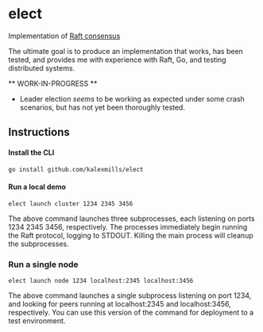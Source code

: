 # elect
Implementation of [Raft consensus](https://raft.github.io/raft.pdf)

The ultimate goal is to produce an implementation that works, has been tested, and provides me with experience with Raft, Go, and testing distributed systems.

** WORK-IN-PROGRESS **
* Leader election *seems* to be working as expected under some crash scenarios, but has not yet been thoroughly tested.

## Instructions

#### Install the CLI
```
go install github.com/kalexmills/elect
```

#### Run a local demo
```
elect launch cluster 1234 2345 3456
```

The above command launches three subprocesses, each listening on ports 1234 2345 3456, respectively. The processes immediately begin running the Raft protocol, logging to STDOUT. Killing the main process will cleanup the subprocesses.

### Run a single node
```
elect launch node 1234 localhost:2345 localhost:3456
```

The above command launches a single subprocess listening on port 1234, and looking for peers running at localhost:2345 and localhost:3456, respectively. You can use this version of the command for deployment to a test environment.
